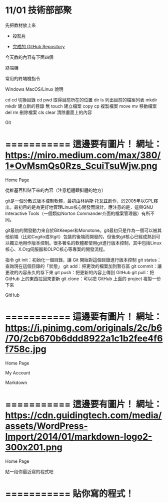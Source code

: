 # 11/01 技術部部聚

先把教材放上來


* [投影片](https://docs.google.com/presentation/d/1YlehUyertsoipIf7xcM4AnQWa1-AVB-vFcNSBDI4cVM/edit?usp=sharing)

* [完成的 GitHub Repository](https://github.com/jerry871002/1101-ece-course)

今天教的內容有下面四個

終端機

常用的終端機指令

Windows MacOS/Linux 說明

cd cd 切換目錄
cd pwd 取得目前所在的位置
dir ls 列出目前的檔案列表
mkdir mkdir 建立新的目錄
無 touch 建立檔案
copy cp 複製檔案
move mv 移動檔案
del rm 刪除檔案
cls clear 清除畫面上的內容

Git

===========
這邊要有圖片！
網址：https://miro.medium.com/max/380/1*OvMsmQs0Rzs_ScuiTsuWjw.png
===========

Home Page

從維基百科貼下來的內容（注意粗體跟斜體的地方）

git是一個分散式版本控制軟體，最初由林納斯·托瓦茲創作，於2005年以GPL釋出。最初目的是為更好地管理Linux核心開發而設計。應注意的是，這與GNU Interactive Tools（一個類似Norton Commander介面的檔案管理器）有所不同。

git最初的開發動力來自於BitKeeper和Monotone。git最初只是作為一個可以被其他前端（比如Cogito或Stgit）包裝的後端而開發的，但後來git核心已經成熟到可以獨立地用作版本控制。很多著名的軟體都使用git進行版本控制，其中包括Linux核心、X.Org伺服器和OLPC核心等專案的開發流程。

指令
git init：初始化一個目錄，讓 Git 開始對這個目錄進行版本控制
git status：查詢現在這個目錄的「狀態」
git add：把更改的檔案加到暫存區
git commit：讓更改的內容永久的存下來
git push：把更新的內容上傳到 GitHub
git pull：把  GitHub 上的東西拉回來更新
git clone：可以把 GitHub 上面的 project 複製一份下來


GitHub

===========
這邊要有圖片！
網址：https://i.pinimg.com/originals/2c/b6/70/2cb670b6ddd8922a1c1b2fee4f6f758c.jpg
===========

Home Page

My Account

Markdown

===========
這邊要有圖片！
網址：https://cdn.guidingtech.com/media/assets/WordPress-Import/2014/01/markdown-logo2-300x201.png
===========

Home Page

貼一段你最近寫的程式吧

===========
貼你寫的程式！
===========
